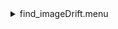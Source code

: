 <details><summary>find_imageDrift.menu</summary><blockquote><pre><details><summary>find_imageDrift.cbk</summary><blockquote><pre><details><summary>ND_IN.rcp</summary><blockquote><pre>nd in
The above code block covers:0.0 minutes of camera integration + hardware moves and overhead</pre></blockquote></details><details><summary>1083_imageDrift.rcp</summary><blockquote><pre>shut	out
o1 62.75
data	tcam	both	1083.00	4
o1 60
data	tcam	both	1083.00	4
o1 55
data	tcam	both	1083.00	4
o1 50
data	tcam	both	1083.00	4
o1 45
data	tcam	both	1083.00	4
o1 40
data	tcam	both	1083.00	4
o1 35
data	tcam	both	1083.00	4
o1 30
data	tcam	both	1083.00	4
o1 25
data	tcam	both	1083.00	4
o1 20
data	tcam	both	1083.00	4
o1 15
data	tcam	both	1083.00	4
o1 10
data	tcam	both	1083.00	4
o1 5
data	tcam	both	1083.00	4
o1 0
shut in
The above code block covers:0.3423333333333333 minutes of camera integration + hardware moves and overhead</pre></blockquote></details><details><summary>ND_OUT.rcp</summary><blockquote><pre>nd out
The above code block covers:0.0 minutes of camera integration + hardware moves and overhead</pre></blockquote></details>The above code block covers:0.3423333333333333 minutes of camera integration + hardware moves and overhead</pre></blockquote></details></pre></blockquote></details>